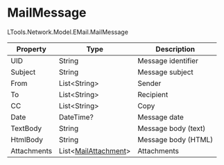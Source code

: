 # MailMessage

LTools.Network.Model.EMail.MailMessage

| Property    | Type                                       | Description             |
| ----------- | ------------------------------------------ | ----------------------- |
| UID         | String                                     | Message identifier      |
| Subject     | String                                     | Message subject         |
| From        | List\<String>                              | Sender                  |
| To          | List\<String>                              | Recipient               |
| CC          | List\<String>                              | Copy                    |
| Date        | DateTime?                                  | Message date            |
| TextBody    | String                                     | Message body (text)     |
| HtmlBody    | String                                     | Message body (HTML)     |
| Attachments | List<[MailAttachment](mailattachments.md)> | Attachments             |

